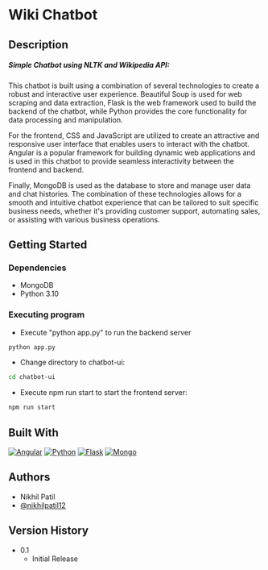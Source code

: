 # Wiki Chatbot

## Description

##### Simple Chatbot using NLTK and Wikipedia API:
This chatbot is built using a combination of several technologies to create a robust and interactive user experience. Beautiful Soup is used for web scraping and data extraction, Flask is the web framework used to build the backend of the chatbot, while Python provides the core functionality for data processing and manipulation.

For the frontend, CSS and JavaScript are utilized to create an attractive and responsive user interface that enables users to interact with the chatbot. Angular is a popular framework for building dynamic web applications and is used in this chatbot to provide seamless interactivity between the frontend and backend.

Finally, MongoDB is used as the database to store and manage user data and chat histories. The combination of these technologies allows for a smooth and intuitive chatbot experience that can be tailored to suit specific business needs, whether it's providing customer support, automating sales, or assisting with various business operations.

## Getting Started

### Dependencies

* MongoDB
* Python 3.10

### Executing program

* Execute "python app.py" to run the backend server
```bash
python app.py
```
* Change directory to chatbot-ui:
```bash
cd chatbot-ui
```
* Execute npm run start to start the frontend server:
```bash
npm run start
```

## Built With
[![Angular][Angular-logo]][Angular-url]
[![Python][Python-logo]][Python-url]
[![Flask][Flask-logo]][Flask-url]
[![Mongo][Mongo-logo]][Mongo-url]

## Authors
* Nikhil Patil
* [@nikhilpatil12](https://www.linkedin.com/in/nikhilpatil12/)

## Version History
* 0.1
    * Initial Release


<!-- MARKDOWN LINKS & IMAGES -->
<!-- https://www.markdownguide.org/basic-syntax/#reference-style-links -->
[Angular-logo]: https://img.shields.io/badge/Angular-DD0031?style=for-the-badge&logo=angular&logoColor=white
[Angular-url]: https://angular.io/
[Python-logo]: https://img.shields.io/badge/Python-0066FF?style=for-the-badge&logo=python&logoColor=white
[Python-url]: https://www.python.org/
[Flask-logo]: https://img.shields.io/badge/Flask-000?style=for-the-badge&logo=flask&logoColor=white
[Flask-url]: https://flask.palletsprojects.com/en/2.2.x/
[Mongo-logo]: https://img.shields.io/badge/MongoDB-009933?style=for-the-badge&logo=mongodb&logoColor=white
[Mongo-url]: https://www.mongodb.com/

